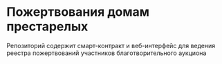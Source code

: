 # Пожертвования домам престарелых

Репозиторий содержит смарт-контракт и веб-интерфейс для ведения реестра пожертвований участников благотворительного аукциона
